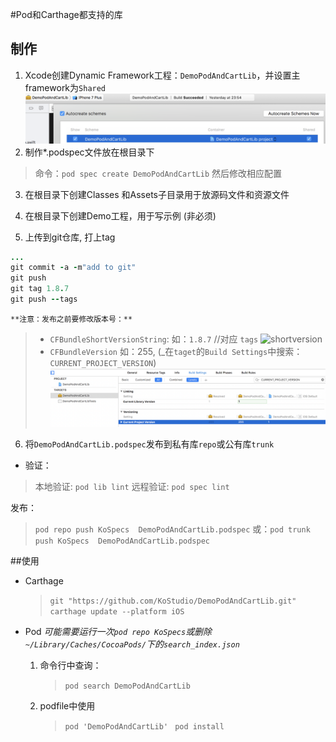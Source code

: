 #Pod和Carthage都支持的库

## 制作
1. Xcode创建Dynamic Framework工程：`DemoPodAndCartLib`，并设置主framework为`Shared`
![shared](https://github.com/KoStudio/DemoPodAndCartLib/blob/master/xcode_carthage_shared.png)
2. 制作*.podspec文件放在根目录下
  >命令：`pod spec create DemoPodAndCartLib`
  >然后修改相应配置
  
3. 在根目录下创建Classes 和Assets子目录用于放源码文件和资源文件

4.  在根目录下创建Demo工程，用于写示例 (非必须)

5. 上传到git仓库, 打上tag
  ```ruby
  ...
  git commit -a -m"add to git"
  git push
  git tag 1.8.7
  git push --tags
  ```
  
    **注意：发布之前要修改版本号：** 
   > * `CFBundleShortVersionString`: 如：`1.8.7` //对应 `tags`
   > ![shortversion](https://github.com/KoStudio/DemoPodAndCartLib/blob/master/xcode_carthage_shortversion.png)
   > * `CFBundleVersion` 如：255, (_在`taget`的`Build Settings`中搜索：`CURRENT_PROJECT_VERSION`)
   > ![buildversion](https://github.com/KoStudio/DemoPodAndCartLib/blob/master/xcode_buildversion.png)

6. 将`DemoPodAndCartLib.podspec`发布到私有库`repo`或公有库`trunk`
  + 验证： 
  > 本地验证:  `pod lib lint` 
  > 远程验证:  `pod spec lint`
  
  发布：
  >  `pod repo push KoSpecs  DemoPodAndCartLib.podspec`
  >  或：`pod trunk push KoSpecs  DemoPodAndCartLib.podspec`
  
  ##使用
  + Carthage
    > `git "https://github.com/KoStudio/DemoPodAndCartLib.git" `
    > `carthage update --platform iOS`
  
  + Pod
  _可能需要运行一次`pod repo KoSpecs`或删除`~/Library/Caches/CocoaPods/`下的`search_index.json`_
      
	1. 命令行中查询：
          > `pod search DemoPodAndCartLib`
          
	2. podfile中使用
	     >   `pod 'DemoPodAndCartLib' `
         > `pod install`
  